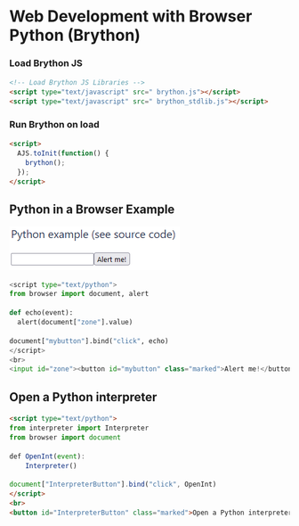 # Web Development with Browser Python (Brython)


### Load Brython JS
```html
<!-- Load Brython JS Libraries -->
<script type="text/javascript" src=" brython.js"></script>
<script type="text/javascript" src=" brython_stdlib.js"></script>
```

### Run Brython on load
```html
<script>
  AJS.toInit(function() {
    brython();
  });
</script>
```

## Python in a Browser Example
![Brython Example](BrythonExample.png)
```python
<script type="text/python">
from browser import document, alert

def echo(event):
  alert(document["zone"].value)

document["mybutton"].bind("click", echo)
</script>
<br>
<input id="zone"><button id="mybutton" class="marked">Alert me!</button>
```

## Open a Python interpreter
```html
<script type="text/python">
from interpreter import Interpreter
from browser import document

def OpenInt(event):
	Interpreter()

document["InterpreterButton"].bind("click", OpenInt)
</script>
<br>
<button id="InterpreterButton" class="marked">Open a Python interpreter</button>
```

